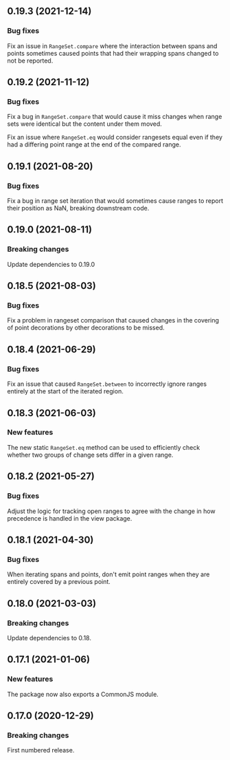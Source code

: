 ## 0.19.3 (2021-12-14)

### Bug fixes

Fix an issue in `RangeSet.compare` where the interaction between spans and points sometimes caused points that had their wrapping spans changed to not be reported.

## 0.19.2 (2021-11-12)

### Bug fixes

Fix a bug in `RangeSet.compare` that would cause it miss changes when range sets were identical but the content under them moved.

Fix an issue where `RangeSet.eq` would consider rangesets equal even if they had a differing point range at the end of the compared range.

## 0.19.1 (2021-08-20)

### Bug fixes

Fix a bug in range set iteration that would sometimes cause ranges to report their position as NaN, breaking downstream code.

## 0.19.0 (2021-08-11)

### Breaking changes

Update dependencies to 0.19.0

## 0.18.5 (2021-08-03)

### Bug fixes

Fix a problem in rangeset comparison that caused changes in the covering of point decorations by other decorations to be missed.

## 0.18.4 (2021-06-29)

### Bug fixes

Fix an issue that caused `RangeSet.between` to incorrectly ignore ranges entirely at the start of the iterated region.

## 0.18.3 (2021-06-03)

### New features

The new static `RangeSet.eq` method can be used to efficiently check whether two groups of change sets differ in a given range.

## 0.18.2 (2021-05-27)

### Bug fixes

Adjust the logic for tracking open ranges to agree with the change in how precedence is handled in the view package.

## 0.18.1 (2021-04-30)

### Bug fixes

When iterating spans and points, don't emit point ranges when they are entirely covered by a previous point.

## 0.18.0 (2021-03-03)

### Breaking changes

Update dependencies to 0.18.

## 0.17.1 (2021-01-06)

### New features

The package now also exports a CommonJS module.

## 0.17.0 (2020-12-29)

### Breaking changes

First numbered release.

